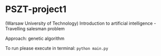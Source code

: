 # PSZT-project1
(Warsaw University of Technology) Introduction to artificial intelligence - Travelling salesman problem

Approach: genetic algorithm

To run please execute in terminal:
`python main.py`
